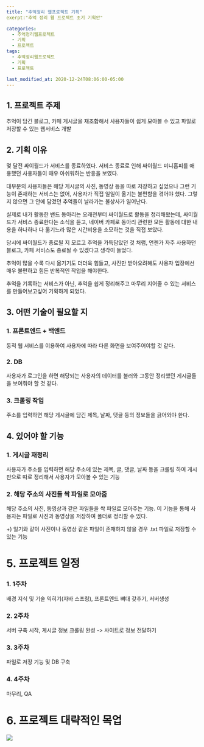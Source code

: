 ```yaml
---
title: "추억정리 웹프로젝트 기획"
exerpt:"추억 정리 웹 프로젝트 초기 기획안"

categories:
  - 추억정리웹프로젝트
  - 기획
  - 프로젝트
tags:
  - 추억정리웹프로젝트
  - 기획
  - 프로젝트

last_modified_at: 2020-12-24T08:06:00-05:00
---
```


## 1. 프로젝트 주제

추억이 담긴 블로그, 카페 게시글을 재조합해서 사용자들이 쉽게 모아볼 수 있고 파일로 저장할 수 있는  웹서비스 개발







## 2. 기획 이유

몇 달전 싸이월드가 서비스를 종료하였다. 서비스 종료로 인해 싸이월드 미니홈피를 애용했던 사용자들이 매우 아쉬워하는 반응을 보였다.

대부분의 사용자들은 해당 게시글의 사진, 동영상 등을 따로 저장하고 싶었으나 그런 기능이 존재하는 서비스는 없어, 사용자가 직접 일일이 옮기는 불편함을 겪어야 했다. 그렇지 않으면 그 안에 담겼던 추억들이 날라가는 불상사가 일어난다.

실제로 내가 활동한 밴드 동아리는 오래전부터 싸이월드로 활동을 정리해왔는데, 싸이월드가 서비스 종료한다는 소식을 듣고, 네이버 카페로 동아리 관련한 모든 활동에 대한 내용을 하나하나 다 옮기느라 많은 시간비용을 소모하는 것을 직접 보았다.

당시에 싸이월드가 종료될 지 모르고 추억을 가득담았던 것 처럼, 언젠가 자주 사용하던 블로그, 카페 서비스도 종료될 수 있겠다고 생각이 들었다.

추억이 많을 수록 다시 옮기기도 더더욱 힘들고, 사진만 받아오려해도 사용자 입장에선 매우 불편하고 힘든 반복적인 작업을 해야한다.

추억을 기록하는 서비스가 아닌, 추억을 쉽게 정리해주고 마무리 지어줄 수 있는 서비스를 만들어보고싶어 기획하게 되었다.







## 3. 어떤 기술이 필요할 지

### 1. 프론트엔드 + 백엔드

동적 웹 서비스를 이용하여 사용자에 따라 다른 화면을 보여주어야할 것 같다. 

### 2. DB
사용자가 로그인을 하면 해당되는 사용자의 데이터를 불러와 그동안 정리했던 게시글들을 보여줘야 할 것 같다.

### 3. 크롤링 작업
주소를 입력하면 해당 게시글에 담긴 제목, 날짜, 댓글 등의 정보들을 긁어와야 한다.








## 4. 있어야 할 기능

### 1. 게시글 재정리

사용자가 주소를 입력하면 해당 주소에 있는 제목, 글, 댓글, 날짜 등을 크롤링 하여 게시판으로 따로 정리해서 사용자가 모아볼 수 있는 기능



### 2. 해당 주소의 사진들 싹 파일로 모아줌 

해당 주소의 사진, 동영상과 같은 파일들을 싹 파일로 모아주는 기능.
이 기능을 통해 사용자는 파일로 사진과 동영상을 저장하여 폴더로 정리할 수 있다.




+) 일기와 같이 사진이나 동영상 같은 파일이 존재하지 않을 경우 .txt 파일로 저장할 수 있는 기능







# 5. 프로젝트 일정

### 1. 1주차 

배경 지식 및 기술 익히기(자바 스프링), 프론트엔드 뼈대 갖추기, 서버생성


### 2. 2주차

서버 구축 시작, 게시글 정보 크롤링 완성 -> 사이트로 정보 전달하기


### 3. 3주차

파일로 저장 기능 및 DB 구축


### 4. 4주차 

마무리, QA







# 6. 프로젝트 대략적인 목업
![](https://hyelmy.github.io/assets/images/프로젝트계획-4.jpeg)
